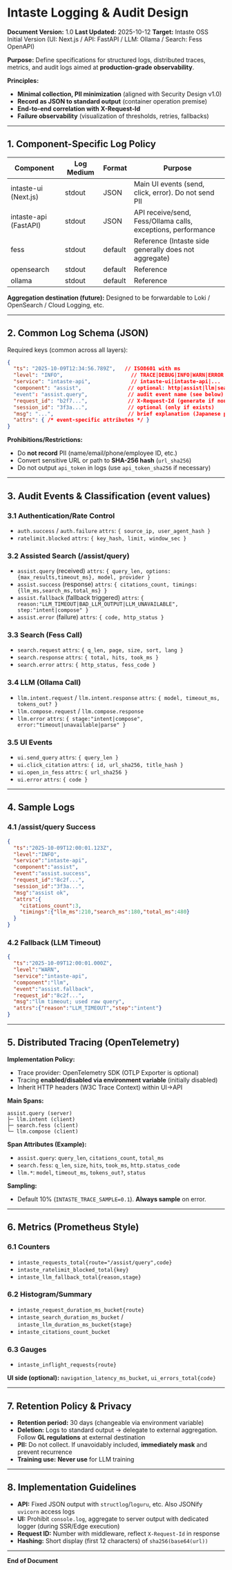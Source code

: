 # Intaste Logging & Audit Design

**Document Version:** 1.0
**Last Updated:** 2025-10-12
**Target:** Intaste OSS Initial Version (UI: Next.js / API: FastAPI / LLM: Ollama / Search: Fess OpenAPI)

**Purpose:** Define specifications for structured logs, distributed traces, metrics, and audit logs aimed at **production-grade observability**.

**Principles:**
- **Minimal collection, PII minimization** (aligned with Security Design v1.0)
- **Record as JSON to standard output** (container operation premise)
- **End-to-end correlation with X-Request-Id**
- **Failure observability** (visualization of thresholds, retries, fallbacks)

---

## 1. Component-Specific Log Policy

| Component | Log Medium | Format | Purpose |
|--------------------|--------|------|----------------------------------|
| intaste-ui (Next.js) | stdout | JSON | Main UI events (send, click, error). Do not send PII |
| intaste-api (FastAPI) | stdout | JSON | API receive/send, Fess/Ollama calls, exceptions, performance |
| fess | stdout | default | Reference (Intaste side generally does not aggregate) |
| opensearch | stdout | default | Reference |
| ollama | stdout | default | Reference |

**Aggregation destination (future):** Designed to be forwardable to Loki / OpenSearch / Cloud Logging, etc.

---

## 2. Common Log Schema (JSON)

Required keys (common across all layers):

```json
{
  "ts": "2025-10-09T12:34:56.789Z",   // ISO8601 with ms
  "level": "INFO",                      // TRACE|DEBUG|INFO|WARN|ERROR
  "service": "intaste-api",             // intaste-ui|intaste-api|...
  "component": "assist",               // optional: http|assist|llm|search|auth|ui
  "event": "assist.query",             // audit event name (see below)
  "request_id": "b2f7...",             // X-Request-Id (generate if none)
  "session_id": "3f3a...",             // optional (only if exists)
  "msg": "...",                        // brief explanation (Japanese possible)
  "attrs": { /* event-specific attributes */ }
}
```

**Prohibitions/Restrictions:**
- Do **not record** PII (name/email/phone/employee ID, etc.)
- Convert sensitive URL or path to **SHA-256 hash** (`url_sha256`)
- Do not output `api_token` in logs (use `api_token_sha256` if necessary)

---

## 3. Audit Events & Classification (event values)

### 3.1 Authentication/Rate Control

- `auth.success` / `auth.failure`
  `attrs`: `{ source_ip, user_agent_hash }`
- `ratelimit.blocked`
  `attrs`: `{ key_hash, limit, window_sec }`

### 3.2 Assisted Search (/assist/query)

- `assist.query` (received)
  `attrs`: `{ query_len, options:{max_results,timeout_ms}, model, provider }`
- `assist.success` (response)
  `attrs`: `{ citations_count, timings:{llm_ms,search_ms,total_ms} }`
- `assist.fallback` (fallback triggered)
  `attrs`: `{ reason:"LLM_TIMEOUT|BAD_LLM_OUTPUT|LLM_UNAVAILABLE", step:"intent|compose" }`
- `assist.error` (failure)
  `attrs`: `{ code, http_status }`

### 3.3 Search (Fess Call)

- `search.request`
  `attrs`: `{ q_len, page, size, sort, lang }`
- `search.response`
  `attrs`: `{ total, hits, took_ms }`
- `search.error`
  `attrs`: `{ http_status, fess_code }`

### 3.4 LLM (Ollama Call)

- `llm.intent.request` / `llm.intent.response`
  `attrs`: `{ model, timeout_ms, tokens_out? }`
- `llm.compose.request` / `llm.compose.response`
- `llm.error`
  `attrs`: `{ stage:"intent|compose", error:"timeout|unavailable|parse" }`

### 3.5 UI Events

- `ui.send_query`
  `attrs`: `{ query_len }`
- `ui.click_citation`
  `attrs`: `{ id, url_sha256, title_hash }`
- `ui.open_in_fess`
  `attrs`: `{ url_sha256 }`
- `ui.error`
  `attrs`: `{ code }`

---

## 4. Sample Logs

### 4.1 /assist/query Success

```json
{
  "ts":"2025-10-09T12:00:01.123Z",
  "level":"INFO",
  "service":"intaste-api",
  "component":"assist",
  "event":"assist.success",
  "request_id":"8c2f...",
  "session_id":"3f3a...",
  "msg":"assist ok",
  "attrs":{
    "citations_count":3,
    "timings":{"llm_ms":210,"search_ms":180,"total_ms":480}
  }
}
```

### 4.2 Fallback (LLM Timeout)

```json
{
  "ts":"2025-10-09T12:00:01.000Z",
  "level":"WARN",
  "service":"intaste-api",
  "component":"llm",
  "event":"assist.fallback",
  "request_id":"8c2f...",
  "msg":"llm timeout; used raw query",
  "attrs":{"reason":"LLM_TIMEOUT","step":"intent"}
}
```

---

## 5. Distributed Tracing (OpenTelemetry)

**Implementation Policy:**
- Trace provider: OpenTelemetry SDK (OTLP Exporter is optional)
- Tracing **enabled/disabled via environment variable** (initially disabled)
- Inherit HTTP headers (W3C Trace Context) within UI→API

**Main Spans:**
```
assist.query (server)
├─ llm.intent (client)
├─ search.fess (client)
└─ llm.compose (client)
```

**Span Attributes (Example):**
- `assist.query`: `query_len`, `citations_count`, `total_ms`
- `search.fess`: `q_len`, `size`, `hits`, `took_ms`, `http.status_code`
- `llm.*`: `model`, `timeout_ms`, `tokens_out?`, `status`

**Sampling:**
- Default 10% (`INTASTE_TRACE_SAMPLE=0.1`). **Always sample** on error.

---

## 6. Metrics (Prometheus Style)

### 6.1 Counters
- `intaste_requests_total{route="/assist/query",code}`
- `intaste_ratelimit_blocked_total{key}`
- `intaste_llm_fallback_total{reason,stage}`

### 6.2 Histogram/Summary
- `intaste_request_duration_ms_bucket{route}`
- `intaste_search_duration_ms_bucket` / `intaste_llm_duration_ms_bucket{stage}`
- `intaste_citations_count_bucket`

### 6.3 Gauges
- `intaste_inflight_requests{route}`

**UI side (optional):** `navigation_latency_ms_bucket`, `ui_errors_total{code}`

---

## 7. Retention Policy & Privacy

- **Retention period:** 30 days (changeable via environment variable)
- **Deletion:** Logs to standard output → delegate to external aggregation. Follow **GL regulations** at external destination
- **PII:** Do not collect. If unavoidably included, **immediately mask** and prevent recurrence
- **Training use:** **Never use** for LLM training

---

## 8. Implementation Guidelines

- **API:** Fixed JSON output with `structlog`/`loguru`, etc. Also JSONify `uvicorn` access logs
- **UI:** Prohibit `console.log`, aggregate to server output with dedicated logger (during SSR/Edge execution)
- **Request ID:** Number with middleware, reflect `X-Request-Id` in response
- **Hashing:** Short display (first 12 characters) of `sha256(base64(url))`

---

**End of Document**
